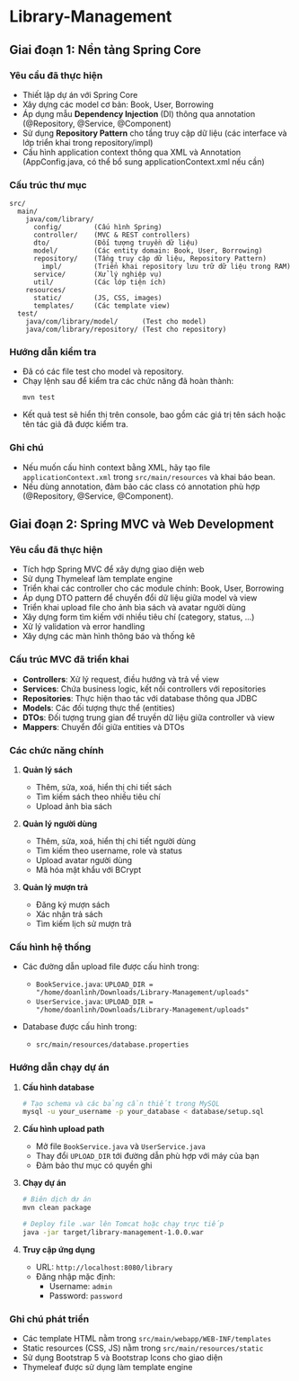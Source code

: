 # Library-Management

## Giai đoạn 1: Nền tảng Spring Core

### Yêu cầu đã thực hiện
- Thiết lập dự án với Spring Core
- Xây dựng các model cơ bản: Book, User, Borrowing
- Áp dụng mẫu **Dependency Injection** (DI) thông qua annotation (@Repository, @Service, @Component)
- Sử dụng **Repository Pattern** cho tầng truy cập dữ liệu (các interface và lớp triển khai trong repository/impl)
- Cấu hình application context thông qua XML và Annotation (AppConfig.java, có thể bổ sung applicationContext.xml nếu cần)

### Cấu trúc thư mục
```
src/
  main/
    java/com/library/
      config/        (Cấu hình Spring)
      controller/    (MVC & REST controllers)
      dto/           (Đối tượng truyền dữ liệu)
      model/         (Các entity domain: Book, User, Borrowing)
      repository/    (Tầng truy cập dữ liệu, Repository Pattern)
        impl/        (Triển khai repository lưu trữ dữ liệu trong RAM)
      service/       (Xử lý nghiệp vụ)
      util/          (Các lớp tiện ích)
    resources/
      static/        (JS, CSS, images)
      templates/     (Các template view)
  test/
    java/com/library/model/      (Test cho model)
    java/com/library/repository/ (Test cho repository)
```

### Hướng dẫn kiểm tra
- Đã có các file test cho model và repository.
- Chạy lệnh sau để kiểm tra các chức năng đã hoàn thành:
  ```bash
  mvn test
  ```
- Kết quả test sẽ hiển thị trên console, bao gồm các giá trị tên sách hoặc tên tác giả đã được kiểm tra.

### Ghi chú
- Nếu muốn cấu hình context bằng XML, hãy tạo file `applicationContext.xml` trong `src/main/resources` và khai báo bean.
- Nếu dùng annotation, đảm bảo các class có annotation phù hợp (@Repository, @Service, @Component).

## Giai đoạn 2: Spring MVC và Web Development

### Yêu cầu đã thực hiện
- Tích hợp Spring MVC để xây dựng giao diện web
- Sử dụng Thymeleaf làm template engine
- Triển khai các controller cho các module chính: Book, User, Borrowing
- Áp dụng DTO pattern để chuyển đổi dữ liệu giữa model và view
- Triển khai upload file cho ảnh bìa sách và avatar người dùng
- Xây dựng form tìm kiếm với nhiều tiêu chí (category, status, ...)
- Xử lý validation và error handling
- Xây dựng các màn hình thông báo và thống kê

### Cấu trúc MVC đã triển khai
- **Controllers**: Xử lý request, điều hướng và trả về view
- **Services**: Chứa business logic, kết nối controllers với repositories
- **Repositories**: Thực hiện thao tác với database thông qua JDBC
- **Models**: Các đối tượng thực thể (entities)
- **DTOs**: Đối tượng trung gian để truyền dữ liệu giữa controller và view
- **Mappers**: Chuyển đổi giữa entities và DTOs

### Các chức năng chính
1. **Quản lý sách**
   - Thêm, sửa, xoá, hiển thị chi tiết sách
   - Tìm kiếm sách theo nhiều tiêu chí
   - Upload ảnh bìa sách

2. **Quản lý người dùng**
   - Thêm, sửa, xoá, hiển thị chi tiết người dùng
   - Tìm kiếm theo username, role và status
   - Upload avatar người dùng
   - Mã hóa mật khẩu với BCrypt

3. **Quản lý mượn trả**
   - Đăng ký mượn sách
   - Xác nhận trả sách
   - Tìm kiếm lịch sử mượn trả

### Cấu hình hệ thống
- Các đường dẫn upload file được cấu hình trong:
  - `BookService.java`: `UPLOAD_DIR = "/home/doanlinh/Downloads/Library-Management/uploads"`
  - `UserService.java`: `UPLOAD_DIR = "/home/doanlinh/Downloads/Library-Management/uploads"`

- Database được cấu hình trong:
  - `src/main/resources/database.properties`

### Hướng dẫn chạy dự án
1. **Cấu hình database**
   ```bash
   # Tạo schema và các bảng cần thiết trong MySQL
   mysql -u your_username -p your_database < database/setup.sql
   ```

2. **Cấu hình upload path**
   - Mở file `BookService.java` và `UserService.java`
   - Thay đổi `UPLOAD_DIR` tới đường dẫn phù hợp với máy của bạn
   - Đảm bảo thư mục có quyền ghi

3. **Chạy dự án**
   ```bash
   # Biên dịch dự án
   mvn clean package

   # Deploy file .war lên Tomcat hoặc chạy trực tiếp
   java -jar target/library-management-1.0.0.war
   ```

4. **Truy cập ứng dụng**
   - URL: `http://localhost:8080/library`
   - Đăng nhập mặc định:
     - Username: `admin`
     - Password: `password`

    
### Ghi chú phát triển
- Các template HTML nằm trong `src/main/webapp/WEB-INF/templates`
- Static resources (CSS, JS) nằm trong `src/main/resources/static`
- Sử dụng Bootstrap 5 và Bootstrap Icons cho giao diện
- Thymeleaf được sử dụng làm template engine
